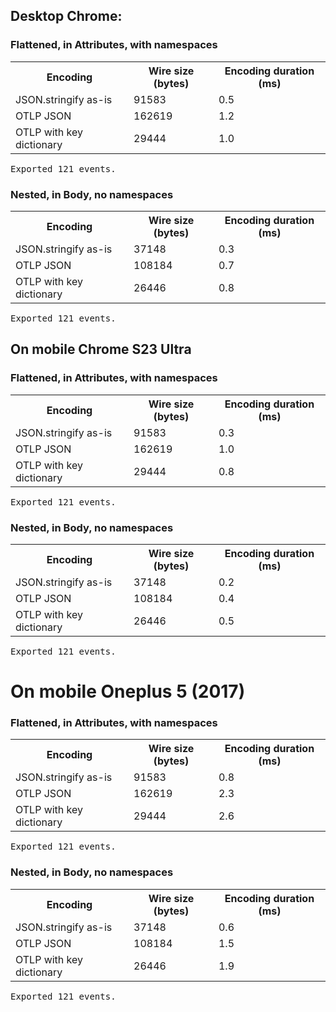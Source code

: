 ## Desktop Chrome:

<body>
<h3>Flattened, in Attributes, with namespaces</h3><table><tr><th>Encoding</th><th>Wire size (bytes)</th><th>Encoding duration (ms)</th></tr><tr><td>JSON.stringify as-is</td><td>91583</td><td>0.5</td></tr><tr><td>OTLP JSON</td><td>162619</td><td>1.2</td></tr><tr><td>OTLP with key dictionary</td><td>29444</td><td>1.0</td></tr></table><pre>Exported 121 events.</pre><h3>Nested, in Body, no namespaces</h3><table><tr><th>Encoding</th><th>Wire size (bytes)</th><th>Encoding duration (ms)</th></tr><tr><td>JSON.stringify as-is</td><td>37148</td><td>0.3</td></tr><tr><td>OTLP JSON</td><td>108184</td><td>0.7</td></tr><tr><td>OTLP with key dictionary</td><td>26446</td><td>0.8</td></tr></table><pre>Exported 121 events.</pre></body>

## On mobile Chrome S23 Ultra

<body>
<h3>Flattened, in Attributes, with
namespaces</h3><table><tr><th>Encoding</th><th>Wire size
(bytes)</th><th>Encoding duration (ms)</th></tr><tr><td>JSON.stringify
as-is</td><td>91583</td><td>0.3</td></tr><tr><td>OTLP
JSON</td><td>162619</td><td>1.0</td></tr><tr><td>OTLP with key
dictionary</td><td>29444</td><td>0.8</td></tr></table><pre>Exported 121 events.</pre><h3>Nested, in Body, no
namespaces</h3><table><tr><th>Encoding</th><th>Wire size
(bytes)</th><th>Encoding duration (ms)</th></tr><tr><td>JSON.stringify
as-is</td><td>37148</td><td>0.2</td></tr><tr><td>OTLP
JSON</td><td>108184</td><td>0.4</td></tr><tr><td>OTLP with key
dictionary</td><td>26446</td><td>0.5</td></tr></table><pre>Exported 121 events.</pre></body>

# On mobile Oneplus 5 (2017)

<body>
<h3>Flattened, in Attributes, with
namespaces</h3><table><tr><th>Encoding</th><th>Wire size
(bytes)</th><th>Encoding duration (ms)</th></tr><tr><td>JSON.stringify
as-is</td><td>91583</td><td>0.8</td></tr><tr><td>OTLP
JSON</td><td>162619</td><td>2.3</td></tr><tr><td>OTLP with key
dictionary</td><td>29444</td><td>2.6</td></tr></table><pre>Exported 121 events.</pre><h3>Nested, in Body, no
namespaces</h3><table><tr><th>Encoding</th><th>Wire size
(bytes)</th><th>Encoding duration (ms)</th></tr><tr><td>JSON.stringify
as-is</td><td>37148</td><td>0.6</td></tr><tr><td>OTLP
JSON</td><td>108184</td><td>1.5</td></tr><tr><td>OTLP with key
dictionary</td><td>26446</td><td>1.9</td></tr></table><pre>Exported 121 events.</pre></body>